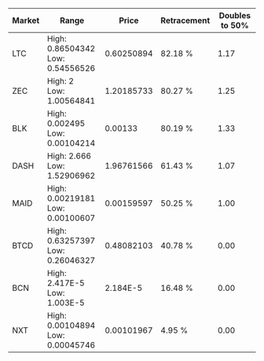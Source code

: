 | Market | Range | Price| Retracement | Doubles to 50% |
| --- | --- | --- | --- | --- |
| LTC | High: 0.86504342<br />Low: 0.54556526 | 0.60250894 | 82.18 % | 1.17 |
| ZEC | High: 2<br />Low: 1.00564841 | 1.20185733 | 80.27 % | 1.25 |
| BLK | High: 0.002495<br />Low: 0.00104214 | 0.00133 | 80.19 % | 1.33 |
| DASH | High: 2.666<br />Low: 1.52906962 | 1.96761566 | 61.43 % | 1.07 |
| MAID | High: 0.00219181<br />Low: 0.00100607 | 0.00159597 | 50.25 % | 1.00 |
| BTCD | High: 0.63257397<br />Low: 0.26046327 | 0.48082103 | 40.78 % | 0.00 |
| BCN | High: 2.417E-5<br />Low: 1.003E-5 | 2.184E-5 | 16.48 % | 0.00 |
| NXT | High: 0.00104894<br />Low: 0.00045746 | 0.00101967 | 4.95 % | 0.00 |

